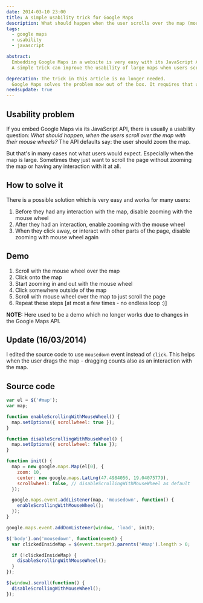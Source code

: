 ```yaml
---
date: 2014-03-10 23:00
title: A simple usability trick for Google Maps
description: What should happen when the user scrolls over the map (mouse wheel) - zooming the map or scrolling the page?
tags:
  - google maps
  - usability
  - javascript

abstract:
  Embedding Google Maps in a website is very easy with its JavaScript API.
  A simple trick can improve the usability of large maps when users scroll with the mouse wheel over them.

deprecation: The trick in this article is no longer needed.
  Google Maps solves the problem now out of the box. It requires that users press `Ctrl` button when zooming in with the mouse wheel on devices with physical keyboards or pinch zooming (with two fingers) on mobile devices.
needsupdate: true
---
```


## Usability problem

If you embed Google Maps via its JavaScript API, there is usually a usability question:
_What should happen, when the users scroll over the map with their mouse wheels?_
The API defaults say: the user should zoom the map.

But that's in many cases not what users would expect. Especially when the map is large.
Sometimes they just want to scroll the page without zooming the map or having any interaction with it at all.

## How to solve it

There is a possible solution which is very easy and works for many users:

1. Before they had any interaction with the map, disable zooming with the mouse wheel
2. After they had an interaction, enable zooming with the mouse wheel
3. When they click away, or interact with other parts of the page, disable zooming with mouse wheel again

## Demo

1. Scroll with the mouse wheel over the map
1. Click onto the map
1. Start zooming in and out with the mouse wheel
1. Click somewhere outside of the map
1. Scroll with mouse wheel over the map to just scroll the page
1. Repeat these steps [at most a few times - no endless loop :)]

**NOTE:** Here used to be a demo which no longer works due to changes in the Google Maps API.

## Update (16/03/2014)

I edited the source code to use `mousedown` event instead of `click`.
This helps when the user drags the map - dragging counts also as an interaction with the map.

## Source code

```js
var el = $('#map');
var map;

function enableScrollingWithMouseWheel() {
  map.setOptions({ scrollwheel: true });
}

function disableScrollingWithMouseWheel() {
  map.setOptions({ scrollwheel: false });
}

function init() {
  map = new google.maps.Map(el[0], {
    zoom: 10,
    center: new google.maps.LatLng(47.4984056, 19.04075779),
    scrollwheel: false, // disableScrollingWithMouseWheel as default
  });

  google.maps.event.addListener(map, 'mousedown', function() {
    enableScrollingWithMouseWheel();
  });
}

google.maps.event.addDomListener(window, 'load', init);

$('body').on('mousedown', function(event) {
  var clickedInsideMap = $(event.target).parents('#map').length > 0;

  if (!clickedInsideMap) {
    disableScrollingWithMouseWheel();
  }
});

$(window).scroll(function() {
  disableScrollingWithMouseWheel();
});
```
